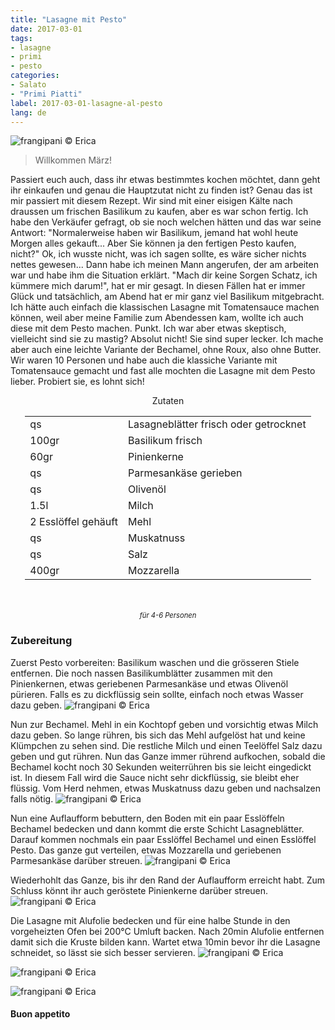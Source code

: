 ```yaml
---
title: "Lasagne mit Pesto"
date: 2017-03-01
tags:
- lasagne
- primi
- pesto
categories:
- Salato
- "Primi Piatti"
label: 2017-03-01-lasagne-al-pesto
lang: de
---
```

![](../2017-03-01-lasagne-al-pesto/header.jpg "frangipani © Erica")

> Willkommen März!

Passiert euch auch, dass ihr etwas bestimmtes kochen möchtet, dann geht ihr einkaufen und genau die Hauptzutat nicht zu finden ist? Genau das ist mir passiert mit diesem Rezept. Wir sind mit einer eisigen Kälte nach draussen um frischen Basilikum zu kaufen, aber es war schon fertig. Ich habe den Verkäufer gefragt, ob sie noch welchen hätten und das war seine Antwort: "Normalerweise haben wir Basilikum, jemand hat wohl heute Morgen alles gekauft... Aber Sie können ja den fertigen Pesto kaufen, nicht?" Ok, ich wusste nicht, was ich sagen sollte, es wäre sicher nichts nettes gewesen... Dann habe ich meinen Mann angerufen, der am arbeiten war und habe ihm die Situation erklärt. "Mach dir keine Sorgen Schatz, ich kümmere mich darum!", hat er mir gesagt. In diesen Fällen hat er immer Glück und tatsächlich, am Abend hat er mir ganz viel Basilikum mitgebracht. Ich hätte auch einfach die klassischen Lasagne mit Tomatensauce machen können, weil aber meine Familie zum Abendessen kam, wollte ich auch diese mit dem Pesto machen. Punkt. Ich war aber etwas skeptisch, vielleicht sind sie zu mastig? Absolut nicht! Sie sind super lecker. Ich mache aber auch eine leichte Variante der Bechamel, ohne Roux, also ohne Butter. Wir waren 10 Personen und habe auch die klassiche Variante mit Tomatensauce gemacht und fast alle mochten die Lasagne mit dem Pesto lieber. Probiert sie, es lohnt sich!

<div id="wrapper" style="text-align: center">
  <div id="yourdiv" style="display: inline-block;">
    <div class="ingredients">
      <div class="ingredients-title">Zutaten</div>
      <table>
        <tbody>
          <tr>
            <td>qs</td>
            <td>Lasagneblätter frisch oder getrocknet</td>
          </tr>      
          <tr>
            <td>100gr</td>
            <td>Basilikum frisch</td>
          </tr>      
          <tr>
            <td>60gr</td>
            <td>Pinienkerne</td>
          </tr>
          <tr>
            <td>qs</td>
            <td>Parmesankäse gerieben</td>
          </tr>
          <tr>
            <td>qs</td>
            <td>Olivenöl</td>
          </tr>
          <tr>
            <td>1.5l</td>
            <td>Milch</td>
          </tr>
          <tr>
            <td>2 Esslöffel gehäuft</td>
            <td>Mehl</td>
          </tr>
          <tr>
            <td>qs</td>
            <td>Muskatnuss</td>
          </tr>
          <tr>
            <td>qs</td>
            <td>Salz</td>
          </tr>
          <tr>
            <td>400gr</td>
            <td>Mozzarella</td>
          </tr>
        </tbody>
      </table>
      <br></br>
      <i class="pull-right" style="font-size: 80%;">für 4-6 Personen</i>
    </div>
  </div>
</div>


<h3>
  <font color="grey">
    <i class="fa-solid fa-gears"></i>
  </font> Zubereitung
</h3>

Zuerst Pesto vorbereiten: Basilikum waschen und die grösseren Stiele entfernen. Die noch nassen Basilikumblätter zusammen mit den Pinienkernen, etwas geriebenen Parmesankäse und etwas Olivenöl pürieren. Falls es zu dickflüssig sein sollte, einfach noch etwas Wasser dazu geben.
![](../2017-03-01-lasagne-al-pesto/pesto.jpg "frangipani © Erica")

Nun zur Bechamel. Mehl in ein Kochtopf geben und vorsichtig etwas Milch dazu geben. So lange rühren, bis sich das Mehl aufgelöst hat und keine Klümpchen zu sehen sind. Die restliche Milch und einen Teelöffel Salz dazu geben und gut rühren. Nun das Ganze immer rührend aufkochen, sobald die Bechamel kocht noch 30 Sekunden weiterrühren bis sie leicht eingedickt ist. In diesem Fall wird die Sauce nicht sehr dickflüssig, sie bleibt eher flüssig. Vom Herd nehmen, etwas Muskatnuss dazu geben und nachsalzen falls nötig.
![](../2017-03-01-lasagne-al-pesto/besciamella.jpg "frangipani © Erica")

Nun eine Auflaufform bebuttern, den Boden mit ein paar Esslöffeln Bechamel bedecken und dann kommt die erste Schicht Lasagneblätter. Darauf kommen nochmals ein paar Esslöffel Bechamel und einen Esslöffel Pesto. Das ganze gut verteilen, etwas Mozzarella und geriebenen Parmesankäse darüber streuen.
![](../2017-03-01-lasagne-al-pesto/comporre.jpg "frangipani © Erica")

Wiederhohlt das Ganze, bis ihr den Rand der Auflaufform erreicht habt. Zum Schluss könnt ihr auch geröstete Pinienkerne darüber streuen.
![](../2017-03-01-lasagne-al-pesto/teglia.jpg "frangipani © Erica")

Die Lasagne mit Alufolie bedecken und für eine halbe Stunde in den vorgeheizten Ofen bei 200°C Umluft backen. Nach 20min Alufolie entfernen damit sich die Kruste bilden kann. Wartet etwa 10min bevor ihr die Lasagne schneidet, so lässt sie sich besser servieren.
![](../2017-03-01-lasagne-al-pesto/risultato1.jpg "frangipani © Erica")

![](../2017-03-01-lasagne-al-pesto/risultato2.jpg "frangipani © Erica")

![](../2017-03-01-lasagne-al-pesto/risultato3.jpg "frangipani © Erica")

<h4>Buon appetito
  <font color="red">
    <i class="fa-regular fa-face-smile"></i>
  </font>
</h4>
